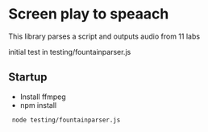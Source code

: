 # Screen play to speaach

This library parses a script and outputs audio from 11 labs

initial test in testing/fountainparser.js

## Startup

- Install ffmpeg
- npm install


```
 node testing/fountainparser.js
```